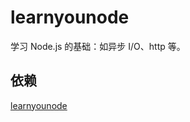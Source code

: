 # learnyounode
学习 Node.js 的基础：如异步 I/O、http 等。
## 依赖
[learnyounode](https://github.com/workshopper/learnyounode)
